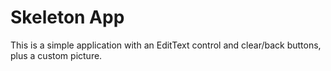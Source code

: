 Skeleton App
============

This is a simple application with an EditText control
and clear/back buttons, plus a custom picture.
